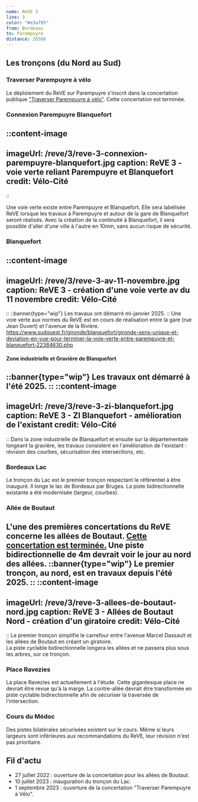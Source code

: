 ```yaml
---
name: ReVE 3
line: 3
color: "#e3af95"
from: Bordeaux
to: Parempuyre
distance: 26500
---
```


## Les tronçons (du Nord au Sud)

### Traverser Parempuyre à vélo

Le déploiement du ReVE sur Parempuyre s'inscrit dans la concertation publique ["Traverser Parempuyre à vélo"](https://participation.bordeaux-metropole.fr/processes/projet-6112).
Cette concertation est terminée.


### Connexion Parempuyre Blanquefort
::content-image
---
imageUrl: /reve/3/reve-3-connexion-parempuyre-blanquefort.jpg
caption: ReVE 3 - voie verte reliant Parempuyre et Blanquefort
credit: Vélo-Cité
---
::

Une voie verte existe entre Parempuyre et Blanquefort. Elle sera labélisée ReVE lorsque les travaux à Parempuyre et 
autour de la gare de Blanquefort seront réalisés. 
Avec la création de la continuité à Blanquefort, il sera possible d'aller d'une ville à l'autre en 10min, sans aucun risque de sécurité.

### Blanquefort
::content-image
---
imageUrl: /reve/3/reve-3-av-11-novembre.jpg
caption: ReVE 3 - création d'une voie verte av du 11 novembre
credit: Vélo-Cité
---
::
::banner{type="wip"}
Les travaux ont démarré mi-janvier 2025.
::
Une voie verte aux normes du ReVE est en cours de réalisation entre la gare (rue Jean Duvert) et l'avenue de la Rivière. 
https://www.sudouest.fr/gironde/blanquefort/gironde-sens-unique-et-deviation-en-vue-pour-terminer-la-voie-verte-entre-parempuyre-et-blanquefort-22384630.php

#### Zone industrielle et Gravière de Blanquefort
::banner{type="wip"}
Les travaux ont démarré à l'été 2025.
::
::content-image
---
imageUrl: /reve/3/reve-3-zi-blanquefort.jpg
caption: ReVE 3 - ZI Blanquefort - amélioration de l'existant 
credit: Vélo-Cité
---
::
Dans la zone industrielle de Blanquefort et ensuite sur la départementale longeant la gravière, les travaux consistent en l'amélioration de l'existant : 
révision des courbes, sécurisation des intersections, etc.

### Bordeaux Lac

Le tronçon du Lac est le premier tronçon respectant le référentiel à être inauguré.
Il longe le lac de Bordeaux par Bruges.
La piste bidirectionnelle existante a été modernisée (largeur, courbes).

### Allée de Boutaut

L'une des premières concertations du ReVE concerne les allées de Boutaut.
[Cette concertation est terminée.](https://participation.bordeaux-metropole.fr/processes/projet-5255)
Une piste bidirectionnelle de 4m devrait voir le jour au nord des allées.
::banner{type="wip"}
Le premier tronçon, au nord, est en travaux depuis l'été 2025.
::
::content-image
---
imageUrl: /reve/3/reve-3-allees-de-boutaut-nord.jpg
caption: ReVE 3 - Allées de Boutaut Nord - création d'un giratoire
credit: Vélo-Cité
---
::
Le premier tronçon simplifie le carrefour entre l'avenue Marcel Dassault et les allées de Boutaut en créant un giratoire.  
La piste cyclable bidirectionnelle longera les allées et ne passera plus sous les arbres, sur ce tronçon.

### Place Ravezies
La place Ravezies est actuellement à l'étude.
Cette gigantesque place ne devrait être revue qu'à la marge. 
La contre-allée devrait être transformée en piste cyclable bidirectionnelle afin de sécuriser la traversée de l'intersection.

### Cours du Médoc
Des pistes bilatérales sécurisées existent sur le cours.
Même si leurs largeurs sont inférieures aux recommandations du ReVE, leur révision n'est pas prioritaire. 

## Fil d'actu

- 27 juillet 2022 : ouverture de la concertation pour les allées de Boutaut.
- 10 juillet 2023 : inauguration du tronçon du Lac.
- 1 septembre 2023 : ouverture de la concertation "Traverser Parempuyre à Vélo".
